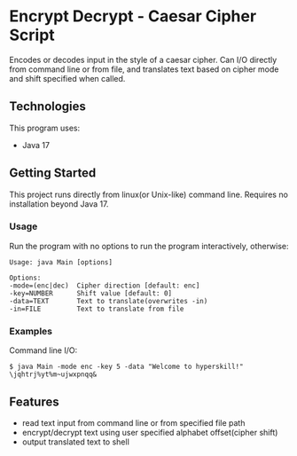 # Encrypt Decrypt - Caesar Cipher Script 
Encodes or decodes input in the style of a caesar cipher. Can I/O directly from command line or from file, and translates text based on cipher mode and shift specified when called.


## Technologies

This program uses:
- Java 17

## Getting Started

This project runs directly from linux(or Unix-like) command line. Requires no installation beyond Java 17.

### Usage

Run the program with no options to run the program interactively, otherwise:

```
Usage: java Main [options]

Options:
-mode=(enc|dec)  Cipher direction [default: enc]
-key=NUMBER      Shift value [default: 0]
-data=TEXT       Text to translate(overwrites -in)
-in=FILE         Text to translate from file 

```

### Examples

Command line I/O:
```
$ java Main -mode enc -key 5 -data "Welcome to hyperskill!"
\jqhtrj%yt%m~ujwxpnqq&
```

## Features

- read text input from command line or from specified file path
- encrypt/decrypt text using user specified alphabet offset(cipher shift)
- output translated text to shell

